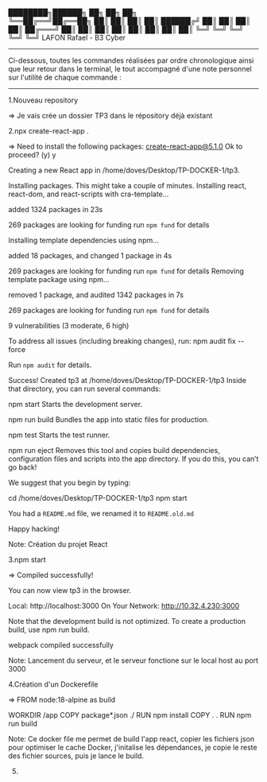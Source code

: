 ████████╗██████╗      ██╗  ██╗  ██╗  
╚══██╔══╝██╔══██╗     ██║  ██║  ██║
   ██║   ██████╔╝     ██║  ██║  ██║
   ██║   ██╔═══╝      ██║  ██║  ██║
   ██║   ██║          ██║  ██║  ██║
   ╚═╝   ╚═╝          ╚═╝  ╚═╝  ╚═╝
LAFON Rafael - B3 Cyber

-------------------------------------------------------------------------------------------------------------

Ci-dessous, toutes les commandes réalisées par ordre chronologique ainsi que leur retour dans le terminal,
le tout accompagné d'une note personnel sur l'utilité de chaque commande :

-------------------------------------------------------------------------------------------------------------

1.Nouveau repository

=> Je vais crée un dossier TP3 dans le répository déjà existant



2.npx create-react-app .

=> Need to install the following packages:
   create-react-app@5.1.0
   Ok to proceed? (y) y


   Creating a new React app in /home/doves/Desktop/TP-DOCKER-1/tp3.

   Installing packages. This might take a couple of minutes.
   Installing react, react-dom, and react-scripts with cra-template...


   added 1324 packages in 23s

   269 packages are looking for funding
   run `npm fund` for details

   Installing template dependencies using npm...

   added 18 packages, and changed 1 package in 4s

   269 packages are looking for funding
   run `npm fund` for details
   Removing template package using npm...


   removed 1 package, and audited 1342 packages in 7s

   269 packages are looking for funding
   run `npm fund` for details

   9 vulnerabilities (3 moderate, 6 high)

   To address all issues (including breaking changes), run:
   npm audit fix --force

   Run `npm audit` for details.

   Success! Created tp3 at /home/doves/Desktop/TP-DOCKER-1/tp3
   Inside that directory, you can run several commands:

   npm start
      Starts the development server.

   npm run build
      Bundles the app into static files for production.

   npm test
      Starts the test runner.

   npm run eject
      Removes this tool and copies build dependencies, configuration files
      and scripts into the app directory. If you do this, you can’t go back!

   We suggest that you begin by typing:

   cd /home/doves/Desktop/TP-DOCKER-1/tp3
   npm start

   You had a `README.md` file, we renamed it to `README.old.md`

   Happy hacking!

Note: Création du projet React



3.npm start

=> Compiled successfully!

   You can now view tp3 in the browser.

   Local:            http://localhost:3000
   On Your Network:  http://10.32.4.230:3000

   Note that the development build is not optimized.
   To create a production build, use npm run build.

   webpack compiled successfully


Note: Lancement du serveur, et le serveur fonctione sur le local host au port 3000



4.Création d'un Dockerefile

=> FROM node:18-alpine as build

   WORKDIR /app
   COPY package*.json ./
   RUN npm install
   COPY . .
   RUN npm run build

Note: Ce docker file me permet de build l'app react, copier les fichiers json pour optimiser le cache Docker, j'initalise les dépendances, je copie le reste des fichier sources, puis je lance le build.



5.